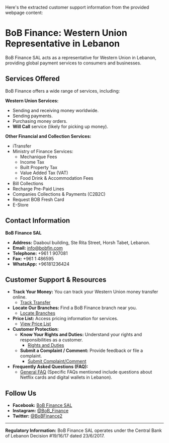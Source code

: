 Here's the extracted customer support information from the provided webpage content:

# BoB Finance: Western Union Representative in Lebanon

BoB Finance SAL acts as a representative for Western Union in Lebanon, providing global payment services to consumers and businesses.

## Services Offered

BoB Finance offers a wide range of services, including:

**Western Union Services:**
*   Sending and receiving money worldwide.
*   Sending payments.
*   Purchasing money orders.
*   **Will Call** service (likely for picking up money).

**Other Financial and Collection Services:**
*   iTransfer
*   Ministry of Finance Services:
    *   Mechanique Fees
    *   Income Tax
    *   Built Property Tax
    *   Value Added Tax (VAT)
    *   Food Drink & Accommodation Fees
*   Bill Collections
*   Recharge Pre-Paid Lines
*   Companies Collections & Payments (C2B2C)
*   Request BOB Fresh Card
*   E-Store

## Contact Information

**BoB Finance SAL**
*   **Address:** Daaboul building, Ste Rita Street, Horsh Tabet, Lebanon.
*   **Email:** info@bobfin.com
*   **Telephone:** +961 1 907081
*   **Fax:** +961 1 486595
*   **WhatsApp:** +96181236424

## Customer Support & Resources

*   **Track Your Money:** You can track your Western Union money transfer online.
    *   [Track Transfer](http://www.wu.com/LB/en/track-transfer.html)
*   **Locate Our Branches:** Find a BoB Finance branch near you.
    *   [Locate Branches](https://www.bob-finance.com/Inside/Subagents)
*   **Price List:** Access pricing information for services.
    *   [View Price List](https://www.bob-finance.com/Home/BuildPriceList/)
*   **Customer Protection:**
    *   **Know Your Rights and Duties:** Understand your rights and responsibilities as a customer.
        *   [Rights and Duties](https://www.bob-finance.com/Inside/RightsAndDuties)
    *   **Submit a Complaint / Comment:** Provide feedback or file a complaint.
        *   [Submit Complaint/Comment](https://www.bob-finance.com/CustomerProtection/ComplaintAndCommentView)
*   **Frequently Asked Questions (FAQ):**
    *   [General FAQ](https://www.bob-finance.com/Inside/FAQ) (Specific FAQs mentioned include questions about Netflix cards and digital wallets in Lebanon).

## Follow Us

*   **Facebook:** [BoB Finance SAL](https://www.facebook.com/BobFinanceSal)
*   **Instagram:** [@BoB_Finance](https://www.instagram.com/BoB_Finance)
*   **Twitter:** [@BoBFinance2](https://twitter.com/BoBFinance2)

***

**Regulatory Information:**
BoB Finance SAL operates under the Central Bank of Lebanon Decision #19/16/17 dated 23/6/2017.